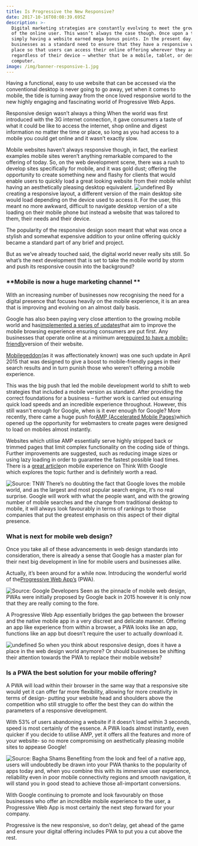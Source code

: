 ```yaml
---
title: Is Progressive the New Responsive?
date: 2017-10-16T08:08:39.695Z
description: >-
  Digital marketing strategies are constantly evolving to meet the growing needs
  of the online user. This wasn’t always the case though. Once upon a time,
  simply having a website earned mega bonus points. In the present day,
  businesses as a standard need to ensure that they have a responsive website in
  place so that users can access their online offering wherever they are,
  regardless of their device – whether that be a mobile, tablet, or desktop
  computer. 
image: /img/banner-responsive-1.jpg
---
```

Having a functional, easy to use website that can be accessed via the conventional desktop is never going to go away, yet when it comes to mobile, the tide is turning away from the once loved responsive world to the new highly engaging and fascinating world of Progressive Web Apps. 

Responsive design wasn’t always a thing 
When the world was first introduced with the 3G internet connection, it gave consumers a taste of what it could be like to access the internet, shop online and digest information no matter the time or place, so long as you had access to a mobile you could get online and it wasn’t exactly slow.

Mobile websites haven’t always responsive though, in fact, the earliest examples mobile sites weren’t anything remarkable compared to the offering of today. So, on the web development scene, there was a rush to develop sites specifically for mobile, and it was gold dust; offering the opportunity to create something new and flashy for clients that would enable users to quickly load a great looking website from their mobile whilst having an aesthetically pleasing desktop equivalent. 
![undefined](/img/progressive-is-the-new-responsive-1-.jpg)
By creating a responsive layout, a different version of the main desktop site would load depending on the device used to access it. For the user, this meant no more awkward, difficult to navigate desktop version of a site loading on their mobile phone but instead a website that was tailored to them, their needs and their device.

The popularity of the responsive design soon meant that what was once a stylish and somewhat expensive addition to your online offering quickly became a standard part of any brief and project.

But as we’ve already touched said, the digital world never really sits still. So what’s the next development that is set to take the mobile world by storm and push its responsive cousin into the background?

### **Mobile is now a huge marketing channel **

With an increasing number of businesses now recognising the need for a digital presence that focuses heavily on the mobile experience, it is an area that is improving and evolving on an almost daily basis.

Google has also been paying very close attention to the growing mobile world and has[implemented a series of updates](http://searchengineland.com/library/google/google-mobile-friendly-update)that aim to improve the mobile browsing experience ensuring consumers are put first. Any businesses that operate online at a minimum are[required to have a mobile-friendly](http://searchengineland.com/google-clarifies-the-mobile-friendly-algorithm-will-roll-out-over-a-week-be-a-yesno-response-more-217399)version of their website. 

[Mobilegeddon](http://www.bbc.co.uk/news/technology-32393050)\(as it was affectionately known\) was one such update in April 2015 that was designed to give a boost to mobile-friendly pages in their search results and in turn punish those who weren’t offering a mobile experience.

This was the big push that led the mobile development world to shift to web strategies that included a mobile version as standard. After providing the correct foundations for a business – further work is carried out ensuring quick load speeds and an incredible experience throughout. However, this still wasn’t enough for Google, when is it ever enough for Google? More recently, there came a huge push for[AMP \(Accelerated Mobile Pages\)](https://www.ampproject.org/)which opened up the opportunity for webmasters to create pages were designed to load on mobiles almost instantly. 

Websites which utilise AMP essentially serve highly stripped back or trimmed pages that limit complex functionality on the coding side of things. Further improvements are suggested, such as reducing image sizes or using lazy loading in order to guarantee the fastest possible load times. There is a [great article](https://www.thinkwithgoogle.com/marketing-resources/experience-design/speed-is-key-optimize-your-mobile-experience/)on mobile experience on Think With Google which explores the topic further and is definitely worth a read. 

![Source: TNW](/img/google-amp-project.jpg)
There’s no doubting the fact that Google loves the mobile world, and as the largest and most popular search engine, it’s no real surprise. Google will work with what the people want, and with the growing number of mobile searches and the change from traditional desktop to mobile, it will always look favourably in terms of rankings to those companies that put the greatest emphasis on this aspect of their digital presence.

### What is next for mobile web design?

Once you take all of these advancements in web design standards into consideration, there is already a sense that Google has a master plan for their next big development in line for mobile users and businesses alike.

Actually, it’s been around for a while now. Introducing the wonderful world of the[P](https://appinstitute.com/progressive-web-apps/)[rogressive Web App’s](https://appinstitute.com/progressive-web-apps/) \(PWA\).

![Source: Google Developers](/img/pwa-general-0-@1x.jpg)
Seen as the pinnacle of mobile web design, PWAs were initially proposed by Google back in 2015 however it is only now that they are really coming to the fore. 

A Progressive Web App essentially bridges the gap between the browser and the native mobile app in a very discreet and delicate manner. Offering an app like experience from within a browser, a PWA looks like an app, functions like an app but doesn’t require the user to actually download it.


![undefined](/img/main-qimg-35afbf0336031c845cee5869b72e7a3a.png)
So when you think about responsive design, does it have a place in the web design world anymore? Or should businesses be shifting their attention towards the PWA to replace their mobile website?

### Is a PWA the best solution for your mobile offering?

A PWA will load within their browser in the same way that a responsive site would yet it can offer far more flexibility, allowing for more creativity in terms of design- putting your website head and shoulders above the competition who still struggle to offer the best they can do within the parameters of a responsive development.

With 53% of users abandoning a website if it doesn’t load within 3 seconds, speed is most certainly of the essence. A PWA loads almost instantly, even quicker if you decide to utilise AMP, yet it offers all the features and more of your website- so no more compromising on aesthetically pleasing mobile sites to appease Google! 

![Source: Bagha Shams](/img/appinstitute-smartphones-screens.png)
Benefiting from the look and feel of a native app, users will undoubtedly be drawn into your PWA thanks to the popularity of apps today and, when you combine this with its immersive user experience, reliability even in poor mobile connectivity regions and smooth navigation, it will stand you in good stead to achieve those all-important conversions.

With Google continuing to promote and look favourably on those businesses who offer an incredible mobile experience to the user, a Progressive Web App is most certainly the next step forward for your company.

Progressive is the new responsive, so don’t delay, get ahead of the game and ensure your digital offering includes PWA to put you a cut above the rest. 


